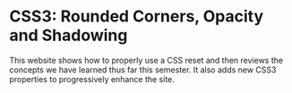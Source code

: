 CSS3: Rounded Corners, Opacity and Shadowing
============================================

This website shows how to properly use a CSS reset and then reviews
the concepts we have learned thus far this semester. It also adds new
CSS3 properties to progressively enhance the site.

